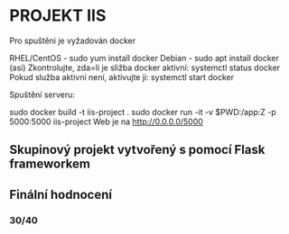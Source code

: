 # PROJEKT IIS
Pro spuštěni je vyžadován docker

RHEL/CentOS - sudo yum install docker
Debian - sudo apt install docker (asi)
Zkontrolujte, zda=li je sližba docker aktivní: systemctl status docker Pokud služba aktivní není, aktivujte ji: systemctl start docker

Spuštění serveru:

sudo docker build -t iis-project .
sudo docker run -it -v $PWD:/app:Z -p 5000:5000 iis-project
Web je na http://0.0.0.0/5000

## Skupinový projekt vytvořený s pomocí Flask frameworkem

## Finální hodnocení 

### 30/40
